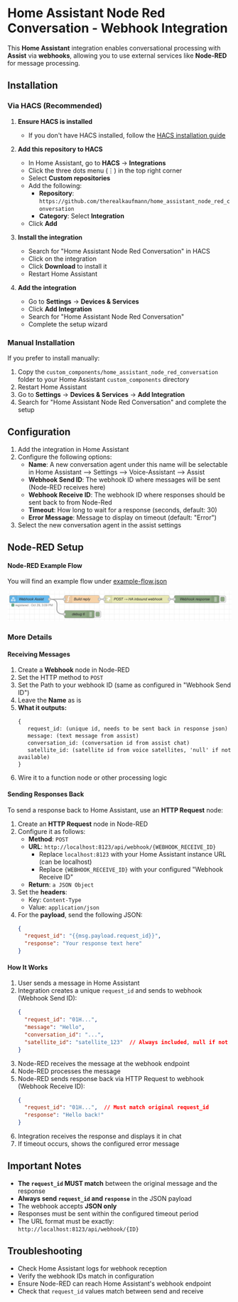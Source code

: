 # Home Assistant Node Red Conversation - Webhook Integration

This **Home Assistant** integration enables conversational processing with **Assist** via **webhooks**, allowing you to use external services like **Node-RED** for message processing.

## Installation

### Via HACS (Recommended)

1. **Ensure HACS is installed**
   - If you don't have HACS installed, follow the [HACS installation guide](https://hacs.xyz/docs/setup/download/)

2. **Add this repository to HACS**
   - In Home Assistant, go to **HACS** → **Integrations**
   - Click the three dots menu (⋮) in the top right corner
   - Select **Custom repositories**
   - Add the following:
     - **Repository**: `https://github.com/therealkaufmann/home_assistant_node_red_conversation`
     - **Category**: Select **Integration**
   - Click **Add**

3. **Install the integration**
   - Search for "Home Assistant Node Red Conversation" in HACS
   - Click on the integration
   - Click **Download** to install it
   - Restart Home Assistant

4. **Add the integration**
   - Go to **Settings** → **Devices & Services**
   - Click **Add Integration**
   - Search for "Home Assistant Node Red Conversation"
   - Complete the setup wizard

### Manual Installation

If you prefer to install manually:

1. Copy the `custom_components/home_assistant_node_red_conversation` folder to your Home Assistant `custom_components` directory
2. Restart Home Assistant
3. Go to **Settings** → **Devices & Services** → **Add Integration**
4. Search for "Home Assistant Node Red Conversation" and complete the setup

## Configuration

1. Add the integration in Home Assistant
2. Configure the following options:
   - **Name**: A new conversation agent under this name will be selectable in Home Assistant --> Settings --> Voice-Assistant --> Assist
   - **Webhook Send ID**: The webhook ID where messages will be sent (Node-RED receives here)
   - **Webhook Receive ID**: The webhook ID where responses should be sent back to from Node-Red
   - **Timeout**: How long to wait for a response (seconds, default: 30)
   - **Error Message**: Message to display on timeout (default: "Error")
3. Select the new conversation agent in the assist settings

## Node-RED Setup

#### Node-RED Example Flow

You will find an example flow under [example-flow.json](https://github.com/TheRealKaufmann/home_assistant_node_red_conversation/blob/main/documentation/example_flow/example-flow.json)

![Node-RED Example Flow](documentation/example_flow/example-node-red-flow.png)


### More Details

#### Receiving Messages

1. Create a **Webhook** node in Node-RED
2. Set the HTTP method to `POST`
3. Set the Path to your webhook ID (same as configured in "Webhook Send ID")
4. Leave the **Name** as is
5. **What it outputs:**
   ```
   {
      request_id: (unique id, needs to be sent back in response json)
      message: (text message from assist)
      conversation_id: (conversation id from assist chat)
      satellite_id: (satellite id from voice satellites, 'null' if not available)
   }
   ```
5. Wire it to a function node or other processing logic

#### Sending Responses Back

To send a response back to Home Assistant, use an **HTTP Request** node:

1. Create an **HTTP Request** node in Node-RED
2. Configure it as follows:
   - **Method**: `POST`
   - **URL**: `http://localhost:8123/api/webhook/{WEBHOOK_RECEIVE_ID}`
     - Replace `localhost:8123` with your Home Assistant instance URL (can be localhost)
     - Replace `{WEBHOOK_RECEIVE_ID}` with your configured "Webhook Receive ID"
   - **Return**: `a JSON Object`
3. Set the **headers**:
   - Key: `Content-Type`
   - Value: `application/json`
4. For the **payload**, send the following JSON:
   ```json
   {
     "request_id": "{{msg.payload.request_id}}",
     "response": "Your response text here"
   }
   ```

#### How It Works

1. User sends a message in Home Assistant
2. Integration creates a unique `request_id` and sends to webhook (Webhook Send ID):
   ```json
   {
     "request_id": "01H...",
     "message": "Hello",
     "conversation_id": "...",
     "satellite_id": "satellite_123"  // Always included, null if not available
   }
   ```
3. Node-RED receives the message at the webhook endpoint
4. Node-RED processes the message
5. Node-RED sends response back via HTTP Request to webhook (Webhook Receive ID):
   ```json
   {
     "request_id": "01H...",  // Must match original request_id
     "response": "Hello back!"
   }
   ```
6. Integration receives the response and displays it in chat
7. If timeout occurs, shows the configured error message

## Important Notes

- **The `request_id` MUST match** between the original message and the response
- **Always send `request_id` and `response`** in the JSON payload
- The webhook accepts **JSON only**
- Responses must be sent within the configured timeout period
- The URL format must be exactly: `http://localhost:8123/api/webhook/{ID}`

## Troubleshooting

- Check Home Assistant logs for webhook reception
- Verify the webhook IDs match in configuration
- Ensure Node-RED can reach Home Assistant's webhook endpoint
- Check that `request_id` values match between send and receive